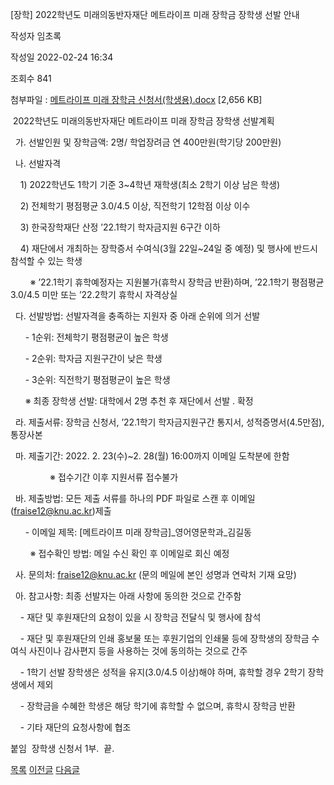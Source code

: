 



[장학] 2022학년도 미래의동반자재단 메트라이프 미래 장학금 장학생 선발 안내





작성자
임초록


작성일
2022-02-24 16:34


조회수
841


첨부파일 : [메트라이프 미래 장학금 신청서(학생용).docx](https://computer.knu.ac.kr/pack/bbs/down.php?f_name=Q0dUVllEWVRfVXZNdBcQbkdLRiY=&o_name=메트라이프미래장학금신청서(학생용).docx&tbl=Site_BBS_25) [2,656 KB]


﻿ 2022학년도 미래의동반자재단 메트라이프 미래 장학금 장학생 선발계획   


  


  가. 선발인원 및 장학금액: 2명/ 학업장려금 연 400만원(학기당 200만원) 

  나. 선발자격

    1) 2022학년도 1학기 기준 3~4학년 재학생(최소 2학기 이상 남은 학생)

    2) 전체학기 평점평균 3.0/4.5 이상, 직전학기 12학점 이상 이수

    3) 한국장학재단 산정 ’22.1학기 학자금지원 6구간 이하

    4) 재단에서 개최하는 장학증서 수여식(3월 22일~24일 중 예정) 및 행사에 반드시 참석할 수 있는 학생 

        ※ ’22.1학기 휴학예정자는 지원불가(휴학시 장학금 반환)하며, ’22.1학기 평점평균 3.0/4.5 미만 또는 ’22.2학기 휴학시 자격상실

  다. 선발방법: 선발자격을 충족하는 지원자 중 아래 순위에 의거 선발

      - 1순위: 전체학기 평점평균이 높은 학생 

      - 2순위: 학자금 지원구간이 낮은 학생

      - 3순위: 직전학기 평점평균이 높은 학생

      ※ 최종 장학생 선발: 대학에서 2명 추천 후 재단에서 선발 ․ 확정   

  라. 제출서류: 장학금 신청서, ’22.1학기 학자금지원구간 통지서, 성적증명서(4.5만점), 통장사본

  마. 제출기간: 2022. 2. 23(수)~2. 28(월) 16:00까지 이메일 도착분에 한함

                ※ 접수기간 이후 지원서류 접수불가

  바. 제출방법: 모든 제출 서류를 하나의 PDF 파일로 스캔 후 이메일(fraise12@knu.ac.kr)제출

      - 이메일 제목: [메트라이프 미래 장학금]\_영어영문학과\_김길동

        ※ 접수확인 방법: 메일 수신 확인 후 이메일로 회신 예정       

  사. 문의처: fraise12@knu.ac.kr (문의 메일에 본인 성명과 연락처 기재 요망)

  아. 참고사항: 최종 선발자는 아래 사항에 동의한 것으로 간주함

    - 재단 및 후원재단의 요청이 있을 시 장학금 전달식 및 행사에 참석

    - 재단 및 후원재단의 인쇄 홍보물 또는 후원기업의 인쇄물 등에 장학생의 장학금 수여식 사진이나 감사편지 등을 사용하는 것에 동의하는 것으로 간주

    - 1학기 선발 장학생은 성적을 유지(3.0/4.5 이상)해야 하며, 휴학할 경우 2학기 장학생에서 제외

    - 장학금을 수혜한 학생은 해당 학기에 휴학할 수 없으며, 휴학시 장학금 반환

    - 기타 재단의 요청사항에 협조

  


붙임  장학생 신청서 1부.  끝.







[목록](https://computer.knu.ac.kr/06_sub/02_sub.html?key=&keyfield=&category=&page=1&bbs_code=Site_BBS_25)
[이전글](https://computer.knu.ac.kr/06_sub/02_sub.html?bbs_cmd=view&page=1&key=&keyfield=&category=&no=3707&bbs_code=Site_BBS_25)
[다음글](https://computer.knu.ac.kr/06_sub/02_sub.html?bbs_cmd=view&page=1&key=&keyfield=&category=&no=3709&bbs_code=Site_BBS_25)





